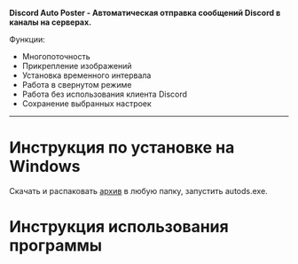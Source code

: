 __Discord Auto Poster - Автоматическая отправка сообщений Discord в каналы на серверах.__

Функции:
- Многопоточность
- Прикрепление изображений
- Установка временного интервала
- Работа в свернутом режиме
- Работа без использования клиента Discord
- Сохранение выбранных настроек

----------
# Инструкция по установке на Windows

Скачать и распаковать [архив](https://drive.google.com/file/d/1DQMxpu0_dPUHTbSJMx2sFA7qDg1uegtD/view?usp=drive_link) в любую папку, запустить autods.exe.


# Инструкция использования программы
